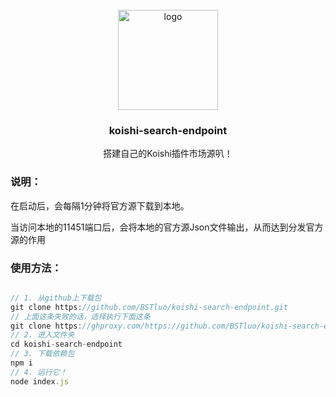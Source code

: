 <!-- PROJECT LOGO -->

<br />
<div align="center">
  <a href="https://github.com/initialencounter/mykoishi">
    <a href="https://koishi.chat/" target="_blank">
    <img width="160" src="https://koishi.chat/logo.png" alt="logo">
  </a>
  </a>

<h3 align="center">koishi-search-endpoint </h3>

<p align="center">
    搭建自己的Koishi插件市场源叭！
  </p>
</div>

### 说明：

在启动后，会每隔1分钟将官方源下载到本地。

当访问本地的11451端口后，会将本地的官方源Json文件输出，从而达到分发官方源的作用

### 使用方法：

```javascript

// 1. 从github上下载包
git clone https://github.com/BSTluo/koishi-search-endpoint.git
// 上面这条失败的话，选择执行下面这条
git clone https://ghproxy.com/https://github.com/BSTluo/koishi-search-endpoint.git
// 2. 进入文件夹
cd koishi-search-endpoint
// 3. 下载依赖包
npm i
// 4. 运行它！
node index.js

```
